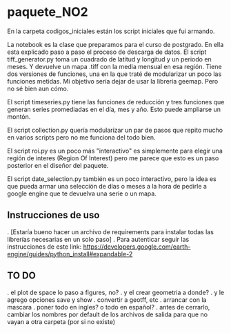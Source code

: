 # paquete_NO2

En la carpeta codigos_iniciales están los script iniciales que fui armando.

La notebook es la clase que preparamos para el curso de postgrado. En ella esta explicado paso a paso el proceso de descarga de datos.
El script tiff_generator.py toma un cuadrado de latitud y longitud y un periodo en meses. Y devuelve un mapa .tiff con la media mensual en esa región. Tiene dos versiones de funciones, una en la que traté de modularizar un poco las funciones metidas. Mi objetivo sería dejar de usar la libreria geemap. Pero no sé bien aun cómo.

El script timeseries.py tiene las funciones de reducción y tres funciones que generan series promediadas en el día, mes y año. Esto puede ampliarse un montón.

El script collection.py quería modularizar un par de pasos que repito mucho en varios scripts pero no me funciona del todo bien.

El script roi.py es un poco más "interactivo" es simplemente para elegir una región de interes (Region Of Interest) pero me parece que esto es un paso posterior en el diseñor del paquete.

El script date_selection.py también es un poco interactivo, pero la idea es que pueda armar una selección de días o meses a la hora de pedirle a google engine que te devuelva una serie o un mapa.

## Instrucciones de uso
. [Estaría bueno hacer un archivo de requirements para instalar todas las librerías necesarias en un solo paso]
. Para autenticar seguir las instrucciones de este link: https://developers.google.com/earth-engine/guides/python_install#expandable-2


## TO DO
. el plot de space lo paso a figures, no?
. y el crear geometria a donde?
. y le agrego opciones save y show
. convertir a geotff, etc
. arrancar con la mascara
. poner todo en ingles? o todo en español?
. antes de cerrarlo, cambiar los nombres por default de los archivos de salida para que no vayan a otra carpeta (por si no existe)

<!--  fijarse qué de esto va y articularlo
apt-get install libproj-dev proj-data proj-bin
apt-get install libgeos-dev
pip install cython
pip install cartopy
apt-get -qq install python-cartopy python3-cartopy
pip uninstall -y shapely    # cartopy and shapely aren't friends (early 2020)
pip install shapely --no-binary shapely
